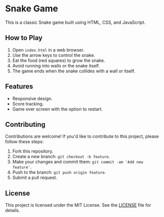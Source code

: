 # Snake Game

This is a classic Snake game built using HTML, CSS, and JavaScript.

## How to Play

1. Open `index.html` in a web browser.
2. Use the arrow keys to control the snake.
3. Eat the food (red squares) to grow the snake.
4. Avoid running into walls or the snake itself.
5. The game ends when the snake collides with a wall or itself.

## Features

- Responsive design.
- Score tracking.
- Game over screen with the option to restart.

## Contributing

Contributions are welcome! If you'd like to contribute to this project, please follow these steps:

1. Fork this repository.
2. Create a new branch: `git checkout -b feature`.
3. Make your changes and commit them: `git commit -am 'Add new feature'`.
4. Push to the branch: `git push origin feature`.
5. Submit a pull request.

## License

This project is licensed under the MIT License. See the [LICENSE](LICENSE) file for details.
